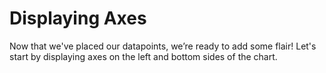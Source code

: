 # Displaying Axes
Now that we've placed our datapoints, we’re ready to add some flair! Let's start by displaying axes on the left and bottom sides of the chart.

